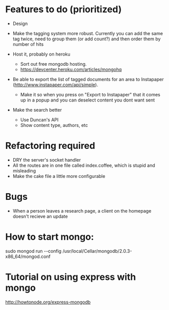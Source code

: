 # Features to do (prioritized)

- Design

- Make the tagging system more robust. Currently you can add the same tag twice, need to group them (or add count?) and then order them by number of hits

- Host it, probably on heroku
	- Sort out free mongodb hosting. 
	- https://devcenter.heroku.com/articles/mongohq

- Be able to export the list of tagged documents for an area to Instapaper (http://www.instapaper.com/api/simple).
	- Make it so when you press on "Export to Instapaper" that it comes up in a popup and you can deselect content you dont want sent

- Make the search better
	- Use Duncan's API
	- Show content type, authors, etc

# Refactoring required
- DRY the server's socket handler
- All the routes are in one file called index.coffee, which is stupid and misleading
- Make the cake file a little more configurable

# Bugs
- When a person leaves a research page, a client on the homepage doesn't recieve an update

# How to start mongo:
sudo mongod run --config /usr/local/Cellar/mongodb/2.0.3-x86_64/mongod.conf

# Tutorial on using express with mongo
http://howtonode.org/express-mongodb
